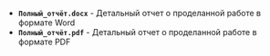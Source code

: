 -   **`Полный_отчёт.docx`** - Детальный отчет о проделанной работе в формате Word
-   **`Полный_отчёт.pdf`** - Детальный отчет о проделанной работе в формате PDF
